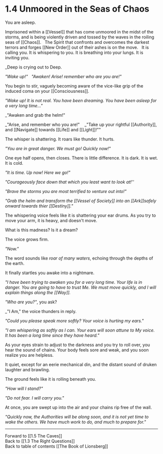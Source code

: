 # 1.4 Unmoored in the Seas of Chaos
You are asleep.

Imprisoned within a [[Vessel]] that has come unmoored in the midst of the storms, and is being violently driven and tossed by the waves in the roiling seas of [[Chaos]]. 
 
The Spirit that confronts and overcomes the darkest terrors and forges [[New Order]] out of their ashes is on the move. 
 
It is calling you. It is whispering to you. It is breathing into your lungs. It is inviting you. 

_Deep is crying out to Deep. 

_"Wake up!"_
 
_"Awaken! Arise! remember who are you are!"_

You begin to stir, vaguely becoming aware of the vice-like grip of the induced coma on your [[Consciousness]].

_"Wake up! It is not real. You have been dreaming. You have been asleep for a very long time..."_

_"Awaken and grab the helm!" 

_"Arise, and remember who you are!"
  
_"Take up your rightful [[Authority]], and [[Navigate]] towards [[Life]] and [[Light]]!"" 

The whisper is shattering. It roars like thunder. It hurts. 

_"You are in great danger. We must go! Quickly now!"_

One eye half opens, then closes. There is little difference. It is dark. It is wet. It is cold. 

_"It is time. Up now! Here we go!"_

_"Courageously face down that which you least want to look at!''_

_"Brave the storms you are most terrified to venture out into!"_

_"Grab the helm and transform the [[Vessel of Society]] into an [[Ark]]safely onward towards thier [[Destiny]]."_

The whispering voice feels like it is shattering your ear drums. As you try to move your arm, it is heavy, and doesn't move. 

What is this madness? Is it a dream? 

The voice grows firm. 

_"Now."_

The word sounds like _roar of many waters_, echoing through the depths of the earth. 

It finally startles you awake into a nightmare. 

_"I have been trying to awaken you for a very long time. Your life is in danger. You are going to have to trust Me. We must move quickly, and I will explain things along the [[Way]]._

_"Who are you?"_, you ask? 

_"I Am," the voice thunders in reply.

_"Could you please speak more softly? Your voice is hurting my ears."_

_"I am whispering as softly as I can. Your ears will soon attune to My voice. It has been a long time since they have heard."_

As your eyes strain to adjust to the darkness and you try to roll over, you hear the sound of chains. Your body feels sore and weak, and you soon realize you are helpless. 

It quiet, except for an eerie mechanical din, and the distant sound of druken laughter and brawling. 

The ground feels like it is rolling beneath you. 

_"How will I stand?"_

_"Do not fear. I will carry you."_

At once, you are swept up into the air and your chains rip free of the wall.

_"Quickly now, the Authorities will be along soon, and it is not yet time to wake the others. We have much work to do, and much to prepare for."_

___

Forward to [[1.5 The Caves]]  
Back to [[1.3 The Right Questions]]  
Back to table of contents [[The Book of Lionsberg]]  

